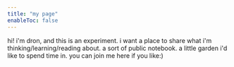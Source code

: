```yaml
---
title: "my page"
enableToc: false
---
```


hi! i'm dron, and this is an experiment. i want a place to share what i'm thinking/learning/reading about. a sort of public notebook. a little garden i'd like to spend time in. you can join me here if you like:)

